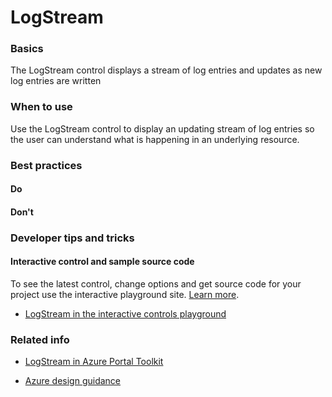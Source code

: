 ﻿# LogStream

 
<a name="basics"></a>
### Basics
The LogStream control displays a stream of log entries and updates as new log entries are written


<!-- TODO get an IMAGE to embed here -->

<!-- TODO get an SAMPLE CODE to embed here -->

 
<a name="when-to-use"></a>
### When to use
Use the LogStream control to display an updating stream of log entries so the user can understand what is happening in an underlying resource.



 
<a name="best-practices"></a>
### Best practices

<a name="best-practices-do"></a>
#### Do

<!-- TODO need Do's -->

<a name="best-practices-don-t"></a>
#### Don&#39;t

<!-- TODO need Don'ts -->



 
<a name="developer-tips-and-tricks"></a>
### Developer tips and tricks



<a name="developer-tips-and-tricks-interactive-control-and-sample-source-code"></a>
#### Interactive control and sample source code
To see the latest control, change options and get source code for your project use the interactive playground site.  [Learn more](./top-extensions-controls-playground.md).

*  <a href="https://ms.portal.azure.com/?Microsoft_Azure_Playground=true#blade/Microsoft_Azure_Playground/ControlsIndexBlade/LogStream_create_Playground" target="_blank">LogStream in the interactive controls playground</a>

 


 
<a name="related-info"></a>
### Related info

* <a href="https://www.figma.com/file/Bwn8rmUOYtnPRwA3JoQTBn/Azure-Portal-Toolkit?node-id=8199%3A347918" target="_blank">LogStream in Azure Portal Toolkit</a>

* [Azure design guidance](http://aka.ms/portalfx/design)


